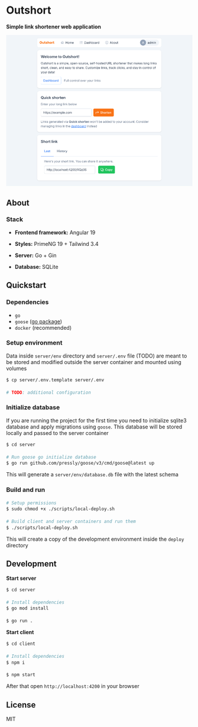 # Outshort

**Simple link shortener web application**

![thumbnail](assets/home_page.png)

## About

### Stack

-   **Frontend framework:** Angular 19

-   **Styles:** PrimeNG 19 + Tailwind 3.4

-   **Server:** Go + Gin

-   **Database:** SQLite

## Quickstart

### Dependencies

-   `go`
-   `goose` ([go package](https://github.com/pressly/goose))
-   `docker` (recommended)

### Setup environment

Data inside `server/env` directory and `server/.env` file (TODO) are meant to be stored and modified outside the server container and mounted using volumes

```sh
$ cp server/.env.template server/.env

# TODO: additional configuration
```

### Initialize database

If you are running the project for the first time you need to initialize sqlite3 database and apply migrations using `goose`. This database will be stored locally and passed to the server container

```sh
$ cd server

# Run goose go initialize database
$ go run github.com/pressly/goose/v3/cmd/goose@latest up
```

This will generate a `server/env/database.db` file with the latest schema

### Build and run

```sh
# Setup permissions
$ sudo chmod +x ./scripts/local-deploy.sh

# Build client and server containers and run them
$ ./scripts/local-deploy.sh
```

This will create a copy of the development environment inside the `deploy` directory

## Development

**Start server**

```sh
$ cd server

# Install dependencies
$ go mod install

$ go run .
```

**Start client**

```sh
$ cd client

# Install dependencies
$ npm i

$ npm start
```

After that open `http://localhost:4200` in your browser

## License

MIT
